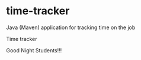 # time-tracker
Java (Maven) application for tracking time on the job

Time tracker

Good Night  Students!!!
